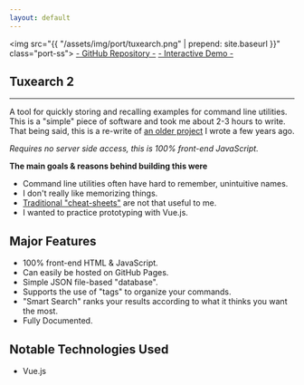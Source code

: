 ```yaml
---
layout: default
---
```


<img src="{{ "/assets/img/port/tuxearch.png" | prepend: site.baseurl }}" class="port-ss">
<a class="button-full repo-btn" href="https://github.com/matdombrock/Tuxearch2" target="_blank">- GitHub Repository -</a>
<a class="button-full demo-btn"  href="https://mzero.space/Tuxearch2" target="_blank">- Interactive Demo -</a>
<h2 class="post-title">Tuxearch 2</h2>
<hr>
A tool for quickly storing and recalling examples for command line utilities. This is a "simple" piece of software and took me about  2-3 hours to write. That being said, this is a re-write of <a href="https://github.com/matdombrock/Tuxearch" target="_blank">an older project</a> I wrote a few years ago. 

*Requires no server side access, this is 100% front-end JavaScript.*

**The main goals & reasons behind building this were**
* Command line utilities often have hard to remember, unintuitive names.
* I don't really like memorizing things. 
* <a href="https://www.git-tower.com/blog/command-line-cheat-sheet/" target="_blank">Traditional "cheat-sheets"</a> are not that useful to me. 
* I wanted to practice prototyping with Vue.js.

## Major Features
* 100% front-end HTML & JavaScript. 
* Can easily be hosted on GitHub Pages.
* Simple JSON file-based "database".
* Supports the use of "tags" to organize your commands. 
* "Smart Search" ranks your results according to what it thinks you want the most. 
* Fully Documented.

## Notable Technologies Used
* Vue.js